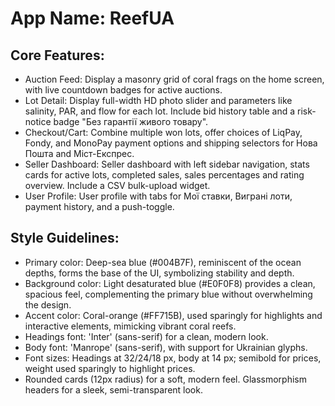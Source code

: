 # **App Name**: ReefUA

## Core Features:

- Auction Feed: Display a masonry grid of coral frags on the home screen, with live countdown badges for active auctions.
- Lot Detail: Display full-width HD photo slider and parameters like salinity, PAR, and flow for each lot.  Include bid history table and a risk-notice badge "Без гарантії живого товару".
- Checkout/Cart: Combine multiple won lots, offer choices of LiqPay, Fondy, and MonoPay payment options and shipping selectors for Нова Пошта and Міст-Експрес.
- Seller Dashboard: Seller dashboard with left sidebar navigation, stats cards for active lots, completed sales, sales percentages and rating overview. Include a CSV bulk-upload widget.
- User Profile: User profile with tabs for Мої ставки, Виграні лоти, payment history, and a push-toggle.

## Style Guidelines:

- Primary color: Deep-sea blue (#004B7F), reminiscent of the ocean depths, forms the base of the UI, symbolizing stability and depth.
- Background color: Light desaturated blue (#E0F0F8) provides a clean, spacious feel, complementing the primary blue without overwhelming the design.
- Accent color: Coral-orange (#FF715B), used sparingly for highlights and interactive elements, mimicking vibrant coral reefs.
- Headings font: 'Inter' (sans-serif) for a clean, modern look.
- Body font: 'Manrope' (sans-serif), with support for Ukrainian glyphs.
- Font sizes: Headings at 32/24/18 px, body at 14 px; semibold for prices, weight used sparingly to highlight prices.
- Rounded cards (12px radius) for a soft, modern feel. Glassmorphism headers for a sleek, semi-transparent look.